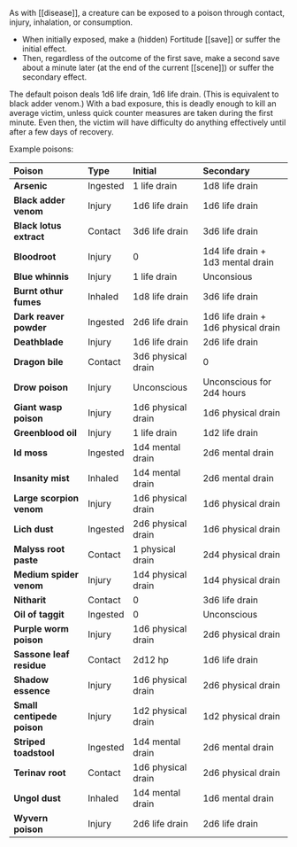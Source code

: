 As with [[disease]], a creature can be exposed to a poison through contact, injury, inhalation, or consumption.

* When initially exposed, make a (hidden) Fortitude [[save]] or suffer the initial effect.
* Then, regardless of the outcome of the first save, make a second save about a minute later (at the end of the current [[scene]]) or suffer the secondary effect.

The default poison deals 1d6 life drain, 1d6 life drain. (This is equivalent to black adder venom.)  With a bad exposure, this is deadly enough to kill an average victim, unless quick counter measures are taken during the first minute. Even then, the victim will have difficulty do anything effectively until after a few days of recovery.

Example poisons:

| Poison                     | Type     | Initial            | Secondary                           |
| :------------------------- | :------- | :----------------- | :---------------------------------- |
| **Arsenic**                | Ingested | 1 life drain       | 1d8 life drain                      |
| **Black adder venom**      | Injury   | 1d6 life drain     | 1d6 life drain                      |
| **Black lotus extract**    | Contact  | 3d6 life drain     | 3d6 life drain                      |
| **Bloodroot**              | Injury   | 0                  | 1d4 life drain + 1d3 mental drain   |
| **Blue whinnis**           | Injury   | 1 life drain       | Unconsious                          |
| **Burnt othur fumes**      | Inhaled  | 1d8 life drain     | 3d6 life drain                      |
| **Dark reaver powder**     | Ingested | 2d6 life drain     | 1d6 life drain + 1d6 physical drain |
| **Deathblade**             | Injury   | 1d6 life drain     | 2d6 life drain                      |
| **Dragon bile**            | Contact  | 3d6 physical drain | 0                                   |
| **Drow poison**            | Injury   | Unconscious        | Unconscious for 2d4 hours           |
| **Giant wasp poison**      | Injury   | 1d6 physical drain | 1d6 physical drain                  |
| **Greenblood oil**         | Injury   | 1 life drain       | 1d2 life drain                      |
| **Id moss**                | Ingested | 1d4 mental drain   | 2d6 mental drain                    |
| **Insanity mist**          | Inhaled  | 1d4 mental drain   | 2d6 mental drain                    |
| **Large scorpion venom**   | Injury   | 1d6 physical drain | 1d6 physical drain                  |
| **Lich dust**              | Ingested | 2d6 physical drain | 1d6 physical drain                  |
| **Malyss root paste**      | Contact  | 1 physical drain   | 2d4 physical drain                  |
| **Medium spider venom**    | Injury   | 1d4 physical drain | 1d4 physical drain                  |
| **Nitharit**               | Contact  | 0                  | 3d6 life drain                      |
| **Oil of taggit**          | Ingested | 0                  | Unconscious                         |
| **Purple worm poison**     | Injury   | 1d6 physical drain | 2d6 physical drain                  |
| **Sassone leaf residue**   | Contact  | 2d12 hp            | 1d6 life drain                      |
| **Shadow essence**         | Injury   | 1d6 physical drain | 2d6 physical drain                  |
| **Small centipede poison** | Injury   | 1d2 physical drain | 1d2 physical drain                  |
| **Striped toadstool**      | Ingested | 1d4 mental drain   | 2d6 mental drain                    |
| **Terinav root**           | Contact  | 1d6 physical drain | 2d6 physical drain                  |
| **Ungol dust**             | Inhaled  | 1d4 mental drain   | 1d6 mental drain                    |
| **Wyvern poison**          | Injury   | 2d6 life drain     | 2d6 life drain                      |
